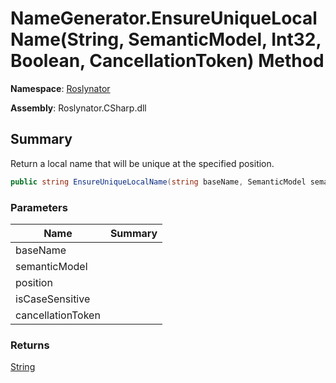 # NameGenerator\.EnsureUniqueLocalName\(String, SemanticModel, Int32, Boolean, CancellationToken\) Method

**Namespace**: [Roslynator](../../README.md)

**Assembly**: Roslynator\.CSharp\.dll

## Summary

Return a local name that will be unique at the specified position\.

```csharp
public string EnsureUniqueLocalName(string baseName, SemanticModel semanticModel, int position, bool isCaseSensitive = true, CancellationToken cancellationToken = default(CancellationToken))
```

### Parameters

| Name | Summary |
| ---- | ------- |
| baseName | |
| semanticModel | |
| position | |
| isCaseSensitive | |
| cancellationToken | |

### Returns

[String](https://docs.microsoft.com/en-us/dotnet/api/system.string)

